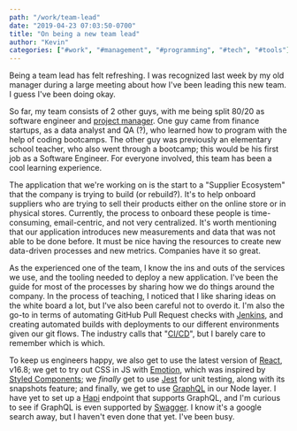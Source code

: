```yaml
---
path: "/work/team-lead"
date: "2019-04-23 07:03:50-0700"
title: "On being a new team lead"
author: "Kevin"
categories: ["#work", "#management", "#programming", "#tech", "#tools"]
---
```


Being a team lead has felt refreshing. I was recognized last week by my old manager during a large meeting about how I've been leading this new team. I guess I've been doing okay.

So far, my team consists of 2 other guys, with me being split 80/20 as software engineer and [project manager](https://en.wikipedia.org/wiki/Project_manager). One guy came from finance startups, as a data analyst and QA (?), who learned how to program with the help of coding bootcamps. The other guy was previously an elementary school teacher, who also went through a bootcamp; this would be his first job as a Software Engineer. For everyone involved, this team has been a cool learning experience.

The application that we're working on is the start to a "Supplier Ecosystem" that the company is trying to build (or rebuild?). It's to help onboard suppliers who are trying to sell their products either on the online store or in physical stores. Currently, the process to onboard these people is time-consuming, email-centric, and not very centralized. It's worth mentioning that our application introduces new measurements and data that was not able to be done before. It must be nice having the resources to create new data-driven processes and new metrics. Companies have it so great.

As the experienced one of the team, I know the ins and outs of the services we use, and the tooling needed to deploy a new application. I've been the guide for most of the processes by sharing how we do things around the company. In the process of teaching, I noticed that I like sharing ideas on the white board a lot, but I've also been careful not to overdo it. I'm also the go-to in terms of automating GitHub Pull Request checks with [Jenkins](https://jenkins.io/), and creating automated builds with deployments to our different environments given our git flows. The industry calls that "[CI/CD](https://www.atlassian.com/continuous-delivery/principles/continuous-integration-vs-delivery-vs-deployment)", but I barely care to remember which is which.

To keep us engineers happy, we also get to use the latest version of [React](https://reactjs.org/), v16.8; we get to try out CSS in JS with [Emotion](https://emotion.sh/), which was inspired by [Styled Components](https://www.styled-components.com/); we _finally_ get to use [Jest](https://jestjs.io/) for unit testing, along with its snapshots feature; and finally, we get to use [GraphQL](https://graphql.org/) in our Node layer. I have yet to set up a [Hapi](https://hapijs.com/) endpoint that supports GraphQL, and I'm curious to see if GraphQL is even supported by [Swagger](https://swagger.io/). I know it's a google search away, but I haven't even done that yet. I've been busy.